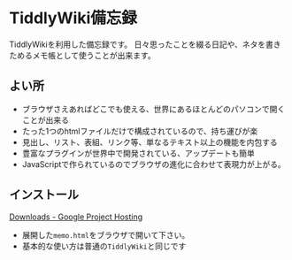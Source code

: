 # TiddlyWiki備忘録

TiddlyWikiを利用した備忘録です。
日々思ったことを綴る日記や、ネタを書きためるメモ帳として使うことが出来ます。

## よい所

* ブラウザさえあればどこでも使える、世界にあるほとんどのパソコンで開くことが出来る
* たった1つのhtmlファイルだけで構成されているので、持ち運びが楽
* 見出し、リスト、表組、リンク等、単なるテキスト以上の機能を内包する
* 豊富なプラグインが世界中で開発されている、アップデートも簡単
* JavaScriptで作られているのでブラウザの進化に合わせて表現力が上がる。

## インストール

[Downloads - Google Project Hosting](http://code.google.com/p/my-tiddlywiki/downloads/list)

* 展開した``memo.html``をブラウザで開いて下さい。
* 基本的な使い方は普通の``TiddlyWiki``と同じです
